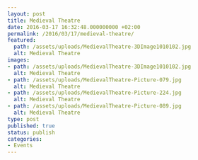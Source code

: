 ```yaml
---
layout: post
title: Medieval Theatre
date: 2016-03-17 16:32:48.000000000 +02:00
permalink: /2016/03/17/medieval-theatre/
featured:
  path: /assets/uploads/MedievalTheatre-3DImage1010102.jpg
  alt: Medieval Theatre
images:
- path: /assets/uploads/MedievalTheatre-3DImage1010102.jpg
  alt: Medieval Theatre
- path: /assets/uploads/MedievalTheatre-Picture-079.jpg
  alt: Medieval Theatre
- path: /assets/uploads/MedievalTheatre-Picture-224.jpg
  alt: Medieval Theatre
- path: /assets/uploads/MedievalTheatre-Picture-089.jpg
  alt: Medieval Theatre
type: post
published: true
status: publish
categories:
- Events
---
```


